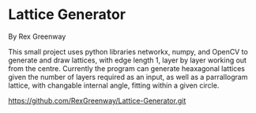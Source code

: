 # Lattice Generator
By Rex Greenway

This small project uses python libraries networkx, numpy, and OpenCV to generate and draw lattices, with edge length 1, layer by layer working out from the centre. Currently the program can generate heaxagonal lattices given the number of layers required as an input, as well as a parrallogram lattice, with changable internal angle, fitting within a given circle.


https://github.com/RexGreenway/Lattice-Generator.git
